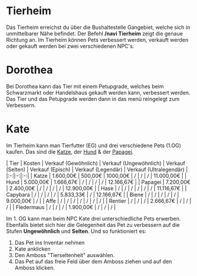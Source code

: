 # Tierheim

Das Tierheim erreichst du über die Bushaltestelle Gangebiet, welche sich in unmittelbarer Nähe befindet. Der Befehl **/navi Tierheim** zeigt die genaue Richtung an.
Im Tierheim können Pets verbessert werden, verkauft werden oder gekauft werden bei zwei verschiedenen NPC's.

# Dorothea

Bei Dorothea kann das Tier mit einem Petupgrade, welches beim Schwarzmarkt oder Handelshaus gekauft werden kann, verbessert werden. Das Tier und das Petupgrade werden dann in das menü reingelegt zum Verbessern.

# Kate

Im Tierheim kann man Tierfutter (EG) und drei verschiedene Pets (1.OG) kaufen. Das sind die [Katze](../../pages/pets/katze.md), der [Hund](../../pages/pets/hund.md) & der [Papagei](../../pages/pets/papagei.md).

| Tier | Kosten | Verkauf (Gewöhnlich) | Verkauf (Ungewöhnlich) | Verkauf (Selten) | Verkauf (Episch) | Verkauf (Legendär) | Verkauf (Ultralegendär) |
|:-:|:-:|:-:|
| Katze | 1.600,00€ | 500,00€ | 1000,00€ | / | / | / | 11.000,00€ |
| Hund | 5.000,00€ | 1.666,67€ | / | / | / | / | 12.166,67€ |
| Papagei | 7.200,00€ | 2.400,00€ | / | / | / | / | 12.900,00€ |
| Hase | / | / | / | / | / | / | 11.116,67€ |
| Capybara | / | / | / | / | 5.833,33€ | / | 12.166,67€ |
| Biene | / | / | / | / | / | 9.000,00€ | / |
| Affe | / | / | / | / | / | / | / |
| Rentier | / | / | / | 2.666,67€ | / | / | / |
| Fledermaus | / | / | / | 1.900,00€ | / | / | / |


Im 1. OG kann man beim NPC Kate drei unterschiedliche Pets erwerben. Ebenfalls bietet sich hier die Gelegenheit das Pet zu verbessern auf die Stufen **Ungewöhnlich** und **Selten**. Und so funktioniert es:

1. Das Pet ins Inventar nehmen
2. Kate anklicken
3. Den Amboss "Tierseltenheit" auswählen.
4. Das Pet auf das freie Feld über dem Amboss ziehen und auf den Amboss klicken.
